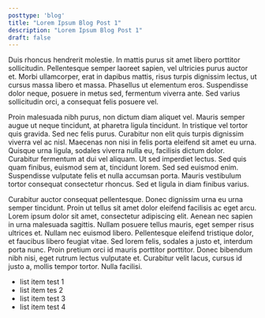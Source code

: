```yaml
---
posttype: 'blog'
title: "Lorem Ipsum Blog Post 1"
description: "Lorem Ipsum Blog Post 1"
draft: false
---
```


Duis rhoncus hendrerit molestie. In mattis purus sit amet libero porttitor sollicitudin. Pellentesque semper laoreet sapien, vel ultricies purus auctor et. Morbi ullamcorper, erat in dapibus mattis, risus turpis dignissim lectus, ut cursus massa libero et massa. Phasellus ut elementum eros. Suspendisse dolor neque, posuere in metus sed, fermentum viverra ante. Sed varius sollicitudin orci, a consequat felis posuere vel.

Proin malesuada nibh purus, non dictum diam aliquet vel. Mauris semper augue ut neque tincidunt, at pharetra ligula tincidunt. In tristique vel tortor quis gravida. Sed nec felis purus. Curabitur non elit quis turpis dignissim viverra vel ac nisl. Maecenas non nisi in felis porta eleifend sit amet eu urna. Quisque urna ligula, sodales viverra nulla eu, facilisis dictum dolor. Curabitur fermentum at dui vel aliquam. Ut sed imperdiet lectus. Sed quis quam finibus, euismod sem at, tincidunt lorem. Sed sed euismod enim. Suspendisse vulputate felis et nulla accumsan porta. Mauris vestibulum tortor consequat consectetur rhoncus. Sed et ligula in diam finibus varius.

Curabitur auctor consequat pellentesque. Donec dignissim urna eu urna semper tincidunt. Proin ut tellus sit amet dolor eleifend facilisis ac eget arcu. Lorem ipsum dolor sit amet, consectetur adipiscing elit. Aenean nec sapien in urna malesuada sagittis. Nullam posuere tellus mauris, eget semper risus ultrices et. Nullam nec euismod libero. Pellentesque eleifend tristique dolor, et faucibus libero feugiat vitae. Sed lorem felis, sodales a justo et, interdum porta nunc. Proin pretium orci id mauris porttitor porttitor. Donec bibendum nibh nisi, eget rutrum lectus vulputate et. Curabitur velit lacus, cursus id justo a, mollis tempor tortor. Nulla facilisi.

- list item test 1
- list item tes 2
- list item test 3 
- list item test 4
